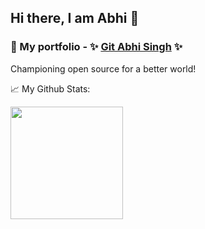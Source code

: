 ## Hi there, I am Abhi 👋

### 🔭 My portfolio - ✨ [Git Abhi Singh](https://gitabhisingh.com/) ✨

Championing open source for a better world!

📈 My Github Stats: 

<img height="180em" src="https://github-readme-stats.vercel.app/api?username=gitabhisingh&show_icons=true&hide_border=true&&count_private=true&include_all_commits=true" />

